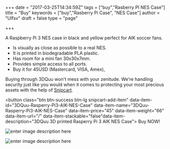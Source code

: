 +++
date = "2017-03-25T14:34:59Z"
tags = ["buy","Rasberry PI NES Case"]
title = "Buy"
keywords = ["buy","Rasberry Pi Case", "NES Case"]
author = "Ulfsv"
draft = false
type = "page"

+++
A Raspberry Pi 3 NES case in black and yellow perfect for AIK soccer fans. 

 - Is visually as close as possible to a real NES.
 - It is printed in biodegradable PLA plastic.
 - Has room for a mini fan 30x30x7mm.
 - Provides simple access to all ports.
 - Buy it for 45USD (Mastercard, VISA, Amex),

Buying through 3DQuu won't mess with your zenitude. We're handling security just like you would when it comes to protecting your most precious assets with the help of [Snipcart](https://snipcart.com/security).

<button class="btn btn-success btn-lg snipcart-add-item" data-item-id="3DQuu-Rasperry-Pi3-AIK-NES-Case" data-item-name="3DQuu-Rasperry-Pi3-AIK-NES-Case" data-item-price="45" data-item-weight="66" data-item-url="/" data-item-stackable="false"data-item-description="3DQuu 3D printed Rasperry Pi 3 AIK NES Case">
Buy NOW!
</button>

![enter image description here][1]




![enter image description here][2]


  [1]: https://res.cloudinary.com/dtnahfj7l/v1494589182/sjl0b6k9qftogxgp09td
  [2]: https://res.cloudinary.com/dtnahfj7l/v1494589721/yzwfur3iawfqpzypo8b3
